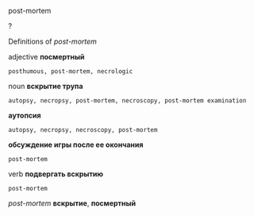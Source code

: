 post-mortem

?


Definitions of _post-mortem_

adjective
**посмертный**

    posthumous, post-mortem, necrologic

noun
**вскрытие трупа**

    autopsy, necropsy, post-mortem, necroscopy, post-mortem examination
**аутопсия**

    autopsy, necropsy, necroscopy, post-mortem
**обсуждение игры после ее окончания**

    post-mortem

verb
**подвергать вскрытию**

    post-mortem

_post-mortem_
**вскрытие**, **посмертный**
